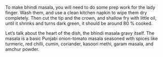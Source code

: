 To make bhindi masala, you will need to do some prep work for the lady finger. Wash them, and use a clean kitchen napkin to wipe them dry completely. Then cut the tip and the crown, and shallow fry with little oil, until it shrinks and turns dark green, it should be around 80 % cooked.

Let’s talk about the heart of the dish, the bhindi masala gravy itself. The masala is a basic Punjabi onion-tomato masala seasoned with spices like turmeric, red chilli, cumin, coriander, kasoori methi, garam masala, and amchur powder.